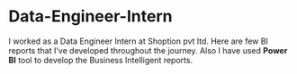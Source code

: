 # Data-Engineer-Intern
I worked as a Data Engineer Intern at Shoption pvt ltd. Here are few BI reports that I've developed throughout the journey. Also I have used **Power BI** tool to develop the Business Intelligent reports.

